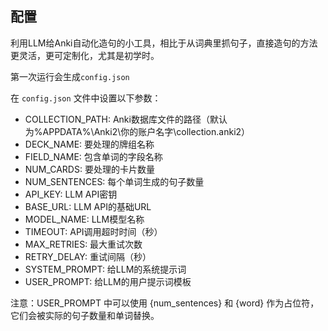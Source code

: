 ## 配置
利用LLM给Anki自动化造句的小工具，相比于从词典里抓句子，直接造句的方法更灵活，更可定制化，尤其是初学时。

第一次运行会生成`config.json` 

在 `config.json` 文件中设置以下参数：

- COLLECTION_PATH: Anki数据库文件的路径（默认为%APPDATA%\Anki2\你的账户名字\collection.anki2）
- DECK_NAME: 要处理的牌组名称
- FIELD_NAME: 包含单词的字段名称
- NUM_CARDS: 要处理的卡片数量
- NUM_SENTENCES: 每个单词生成的句子数量
- API_KEY: LLM API密钥
- BASE_URL: LLM API的基础URL
- MODEL_NAME: LLM模型名称
- TIMEOUT: API调用超时时间（秒）
- MAX_RETRIES: 最大重试次数
- RETRY_DELAY: 重试间隔（秒）
- SYSTEM_PROMPT: 给LLM的系统提示词
- USER_PROMPT: 给LLM的用户提示词模板

注意：USER_PROMPT 中可以使用 {num_sentences} 和 {word} 作为占位符，它们会被实际的句子数量和单词替换。
